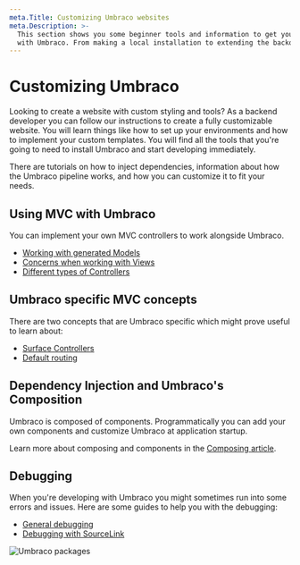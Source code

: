 ```yaml
---
meta.Title: Customizing Umbraco websites
meta.Description: >-
  This section shows you some beginner tools and information to get your started
  with Umbraco. From making a local installation to extending the backoffice.
---
```


# Customizing Umbraco

Looking to create a website with custom styling and tools? As a backend developer you can follow our instructions to create a fully customizable website. You will learn things like how to set up your environments and how to implement your custom templates. You will find all the tools that you're going to need to install Umbraco and start developing immediately.

There are tutorials on how to inject dependencies, information about how the Umbraco pipeline works, and how you can customize it to fit your needs.

## Using MVC with Umbraco

You can implement your own MVC controllers to work alongside Umbraco.

* [Working with generated Models](../Reference/Templating/Modelsbuilder/)
* [Concerns when working with Views](../Reference/Templating/Mvc/)
* [Different types of Controllers](../Implementation/Controllers/)

## Umbraco specific MVC concepts

There are two concepts that are Umbraco specific which might prove useful to learn about:

* [Surface Controllers](../Reference/Routing/Surface-Controllers/index.md)
* [Default routing](../Implementation/Default-Routing/Controller-Selection/)

## Dependency Injection and Umbraco's Composition

Umbraco is composed of components. Programmatically you can add your own components and customize Umbraco at application startup.

Learn more about composing and components in the [Composing article](../Implementation/Composing/).

## Debugging

When you're developing with Umbraco you might sometimes run into some errors and issues. Here are some guides to help you with the debugging:

* [General debugging](../Fundamentals/Code/Debugging/)
* [Debugging with SourceLink](../Reference/Debugging/)

![Umbraco packages](../getting-started/developing-websites-with-umbraco/images/corona\_blogpost\_05SoMe\_768x432px.png)
